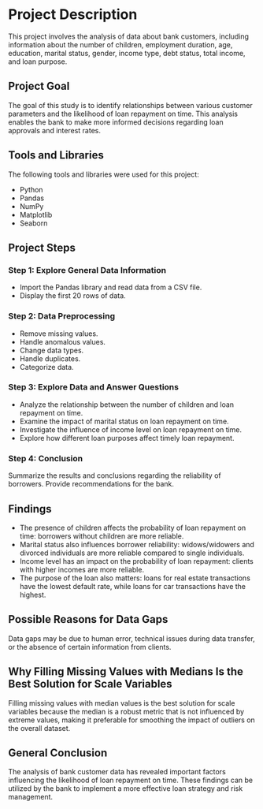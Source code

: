 # Project Description

This project involves the analysis of data about bank customers, including information about the number of children, employment duration, age, education, marital status, gender, income type, debt status, total income, and loan purpose.

## Project Goal

The goal of this study is to identify relationships between various customer parameters and the likelihood of loan repayment on time. This analysis enables the bank to make more informed decisions regarding loan approvals and interest rates.

## Tools and Libraries

The following tools and libraries were used for this project:

- Python
- Pandas
- NumPy
- Matplotlib
- Seaborn

## Project Steps

### Step 1: Explore General Data Information

- Import the Pandas library and read data from a CSV file.
- Display the first 20 rows of data.

### Step 2: Data Preprocessing

- Remove missing values.
- Handle anomalous values.
- Change data types.
- Handle duplicates.
- Categorize data.

### Step 3: Explore Data and Answer Questions

- Analyze the relationship between the number of children and loan repayment on time.
- Examine the impact of marital status on loan repayment on time.
- Investigate the influence of income level on loan repayment on time.
- Explore how different loan purposes affect timely loan repayment.

### Step 4: Conclusion

Summarize the results and conclusions regarding the reliability of borrowers. Provide recommendations for the bank.

## Findings

- The presence of children affects the probability of loan repayment on time: borrowers without children are more reliable.
- Marital status also influences borrower reliability: widows/widowers and divorced individuals are more reliable compared to single individuals.
- Income level has an impact on the probability of loan repayment: clients with higher incomes are more reliable.
- The purpose of the loan also matters: loans for real estate transactions have the lowest default rate, while loans for car transactions have the highest.

## Possible Reasons for Data Gaps

Data gaps may be due to human error, technical issues during data transfer, or the absence of certain information from clients.

## Why Filling Missing Values with Medians Is the Best Solution for Scale Variables

Filling missing values with median values is the best solution for scale variables because the median is a robust metric that is not influenced by extreme values, making it preferable for smoothing the impact of outliers on the overall dataset.

## General Conclusion

The analysis of bank customer data has revealed important factors influencing the likelihood of loan repayment on time. These findings can be utilized by the bank to implement a more effective loan strategy and risk management.
